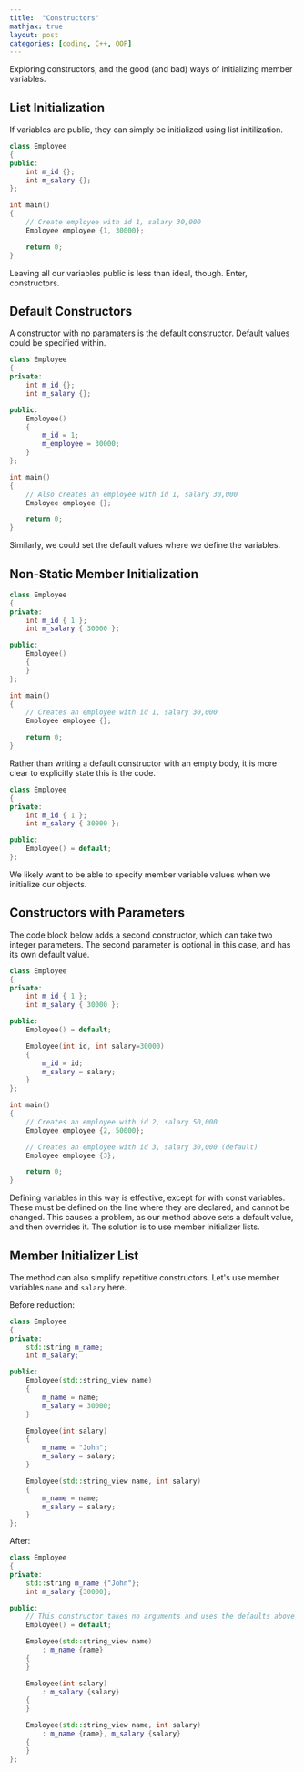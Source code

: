 ```yaml
---
title:  "Constructors"
mathjax: true
layout: post
categories: [coding, C++, OOP] 
---
```


Exploring constructors, and the good (and bad) ways of initializing member variables.

## List Initialization

If variables are public, they can simply be initialized using list initilization.

```cpp
class Employee
{
public:
    int m_id {};
    int m_salary {};
};

int main()
{
    // Create employee with id 1, salary 30,000
    Employee employee {1, 30000};

    return 0;
}
```

Leaving all our variables public is less than ideal, though. Enter, constructors. 

## Default Constructors

A constructor with no paramaters is the default constructor. Default values could be specified within.

```cpp
class Employee
{
private:
    int m_id {};
    int m_salary {};

public:
    Employee()
    {
        m_id = 1;
        m_employee = 30000;
    }
};

int main()
{
    // Also creates an employee with id 1, salary 30,000
    Employee employee {};

    return 0;
}
```

Similarly, we could set the default values where we define the variables.

## Non-Static Member Initialization

```cpp
class Employee
{
private:
    int m_id { 1 };
    int m_salary { 30000 };

public:
    Employee()
    {
    }
};

int main()
{
    // Creates an employee with id 1, salary 30,000
    Employee employee {};

    return 0;
}
```

Rather than writing a default constructor with an empty body, it is more clear to explicitly state this is the code.

```cpp
class Employee
{
private:
    int m_id { 1 };
    int m_salary { 30000 };

public:
    Employee() = default;
};
```

We likely want to be able to specify member variable values when we initialize our objects.

## Constructors with Parameters

The code block below adds a second constructor, which can take two integer parameters. The second parameter is optional in this case, and has its own default value.

```cpp
class Employee
{
private:
    int m_id { 1 };
    int m_salary { 30000 };

public:
    Employee() = default;

    Employee(int id, int salary=30000)
    {
        m_id = id;
        m_salary = salary;
    }
};

int main()
{
    // Creates an employee with id 2, salary 50,000
    Employee employee {2, 50000};

    // Creates an employee with id 3, salary 30,000 (default)
    Employee employee {3};

    return 0;
}
```

Defining variables in this way is effective, except for with const variables. These must be defined on the line where they are declared, and cannot be changed. This causes a problem, as our method above sets a default value, and then overrides it. The solution is to use member initializer lists.

## Member Initializer List

The method can also simplify repetitive constructors. Let's use member variables `name` and `salary` here.

Before reduction:
```cpp
class Employee
{
private:
    std::string m_name;
    int m_salary;

public:
    Employee(std::string_view name)
    {
        m_name = name;
        m_salary = 30000;
    }

    Employee(int salary)
    {
        m_name = "John";
        m_salary = salary;
    }

    Employee(std::string_view name, int salary)
    {
        m_name = name;
        m_salary = salary;
    }
};


```

After:
```cpp
class Employee
{
private:
    std::string m_name {"John"};
    int m_salary {30000};

public:
    // This constructor takes no arguments and uses the defaults above
    Employee() = default;

    Employee(std::string_view name)
        : m_name {name}
    {
    }

    Employee(int salary)
        : m_salary {salary}
    {
    }

    Employee(std::string_view name, int salary)
        : m_name {name}, m_salary {salary}
    {
    }
};

```
